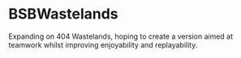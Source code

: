 BSBWastelands
=============

Expanding on 404 Wastelands, hoping to create a version aimed at teamwork whilst improving enjoyability and replayability.